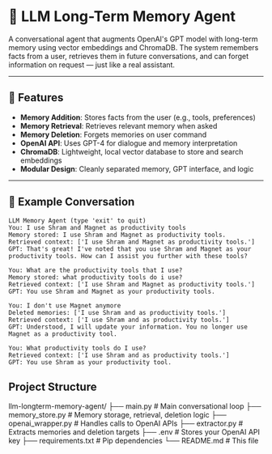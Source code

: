 # 🧠 LLM Long-Term Memory Agent

A conversational agent that augments OpenAI's GPT model with long-term memory using vector embeddings and ChromaDB. The system remembers facts from a user, retrieves them in future conversations, and can forget information on request — just like a real assistant.

---

## 📌 Features

- **Memory Addition**: Stores facts from the user (e.g., tools, preferences)
- **Memory Retrieval**: Retrieves relevant memory when asked
- **Memory Deletion**: Forgets memories on user command
- **OpenAI API**: Uses GPT-4 for dialogue and memory interpretation
- **ChromaDB**: Lightweight, local vector database to store and search embeddings
- **Modular Design**: Cleanly separated memory, GPT interface, and logic

---

## 🚀 Example Conversation

```text
LLM Memory Agent (type 'exit' to quit)
You: I use Shram and Magnet as productivity tools
Memory stored: I use Shram and Magnet as productivity tools.
Retrieved context: ['I use Shram and Magnet as productivity tools.']
GPT: That's great! I've noted that you use Shram and Magnet as your productivity tools. How can I assist you further with these tools?

You: What are the productivity tools that I use?
Memory stored: what productivity tools do i use?
Retrieved context: ['I use Shram and Magnet as productivity tools.']
GPT: You use Shram and Magnet as your productivity tools.

You: I don't use Magnet anymore
Deleted memories: ['I use Shram and as productivity tools.']
Retrieved context: ['I use Shram and as productivity tools.']
GPT: Understood, I will update your information. You no longer use Magnet as a productivity tool.

You: What productivity tools do I use?
Retrieved context: ['I use Shram and as productivity tools.']
GPT: You use Shram as your productivity tool.

```

## Project Structure
llm-longterm-memory-agent/
├── main.py                  # Main conversational loop
├── memory_store.py          # Memory storage, retrieval, deletion logic
├── openai_wrapper.py        # Handles calls to OpenAI APIs
├── extractor.py             # Extracts memories and deletion targets
├── .env                     # Stores your OpenAI API key
├── requirements.txt         # Pip dependencies
└── README.md                # This file

